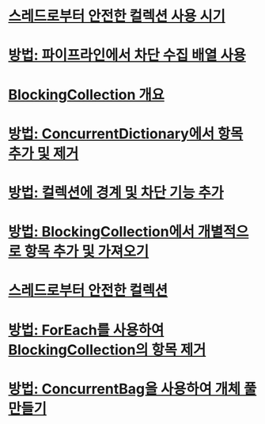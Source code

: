 # [스레드로부터 안전한 컬렉션 사용 시기](when-to-use-a-thread-safe-collection.md)
# [방법: 파이프라인에서 차단 수집 배열 사용](how-to-use-arrays-of-blockingcollections.md)
# [BlockingCollection 개요](blockingcollection-overview.md)
# [방법: ConcurrentDictionary에서 항목 추가 및 제거](how-to-add-and-remove-items.md)
# [방법: 컬렉션에 경계 및 차단 기능 추가](how-to-add-bounding-and-blocking.md)
# [방법: BlockingCollection에서 개별적으로 항목 추가 및 가져오기](how-to-add-and-take-items.md)
# [스레드로부터 안전한 컬렉션](index.md)
# [방법: ForEach를 사용하여 BlockingCollection의 항목 제거](how-to-use-foreach-to-remove.md)
# [방법: ConcurrentBag을 사용하여 개체 풀 만들기](how-to-create-an-object-pool.md)
